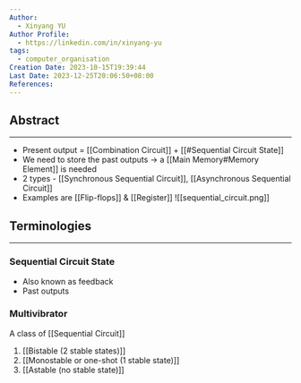 ```yaml
---
Author:
  - Xinyang YU
Author Profile:
  - https://linkedin.com/in/xinyang-yu
tags:
  - computer_organisation
Creation Date: 2023-10-15T19:39:44
Last Date: 2023-12-25T20:06:50+08:00
References: 
---
```

## Abstract
---
- Present output = [[Combination Circuit]] + [[#Sequential Circuit State]]
- We need to store the past outputs -> a [[Main Memory#Memory Element]] is needed 
- 2 types - [[Synchronous Sequential Circuit]], [[Asynchronous Sequential Circuit]]
- Examples are [[Flip-flops]] & [[Register]]
![[sequential_circuit.png]]


## Terminologies
---
### Sequential Circuit State
- Also known as feedback
- Past outputs


### Multivibrator
A class of [[Sequential Circuit]]
1. [[Bistable (2 stable states)]]
2. [[Monostable or one-shot (1 stable state)]]
3. [[Astable (no stable state)]]